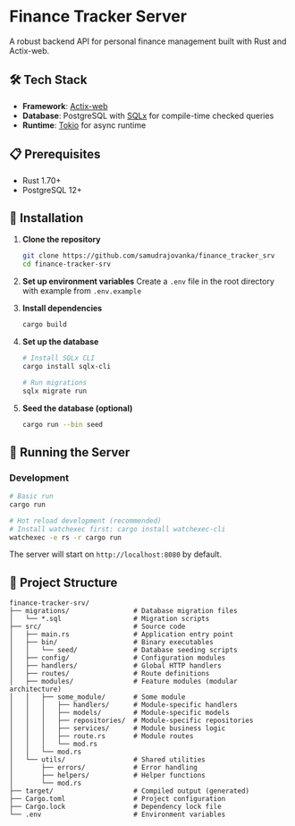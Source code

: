 # Finance Tracker Server

A robust backend API for personal finance management built with Rust and Actix-web.

## 🛠️ Tech Stack

- **Framework**: [Actix-web](https://actix.rs/)
- **Database**: PostgreSQL with [SQLx](https://github.com/launchbadge/sqlx) for compile-time checked queries
- **Runtime**: [Tokio](https://tokio.rs/) for async runtime

## 📋 Prerequisites

- Rust 1.70+ 
- PostgreSQL 12+

## 🔧 Installation

1. **Clone the repository**
   ```bash
   git clone https://github.com/samudrajovanka/finance_tracker_srv
   cd finance-tracker-srv
   ```

2. **Set up environment variables**
   Create a `.env` file in the root directory with example from `.env.example`

3. **Install dependencies**
   ```bash
   cargo build
   ```

4. **Set up the database**
   ```bash
   # Install SQLx CLI
   cargo install sqlx-cli

   # Run migrations
   sqlx migrate run
   ```

5. **Seed the database (optional)**
   ```bash
   cargo run --bin seed
   ```

## 🚀 Running the Server

### Development
```bash
# Basic run
cargo run

# Hot reload development (recommended)
# Install watchexec first: cargo install watchexec-cli
watchexec -e rs -r cargo run
```

The server will start on `http://localhost:8080` by default.

## 📁 Project Structure

```
finance-tracker-srv/
├── migrations/                # Database migration files
│   └── *.sql                  # Migration scripts
├── src/                       # Source code
│   ├── main.rs                # Application entry point
│   ├── bin/                   # Binary executables
│   │   └── seed/              # Database seeding scripts
│   ├── config/                # Configuration modules
│   ├── handlers/              # Global HTTP handlers
│   ├── routes/                # Route definitions
│   ├── modules/               # Feature modules (modular architecture)
│   │   ├── some_module/       # Some module
│   │   │   ├── handlers/      # Module-specific handlers
│   │   │   ├── models/        # Module-specific models
│   │   │   ├── repositories/  # Module-specific repositories
│   │   │   ├── services/      # Module business logic
│   │   │   ├── route.rs       # Module routes
│   │   │   └── mod.rs
│   │   └── mod.rs
│   └── utils/                 # Shared utilities
│       ├── errors/            # Error handling
│       ├── helpers/           # Helper functions
│       └── mod.rs
├── target/                    # Compiled output (generated)
├── Cargo.toml                 # Project configuration
├── Cargo.lock                 # Dependency lock file
└── .env                       # Environment variables
```
